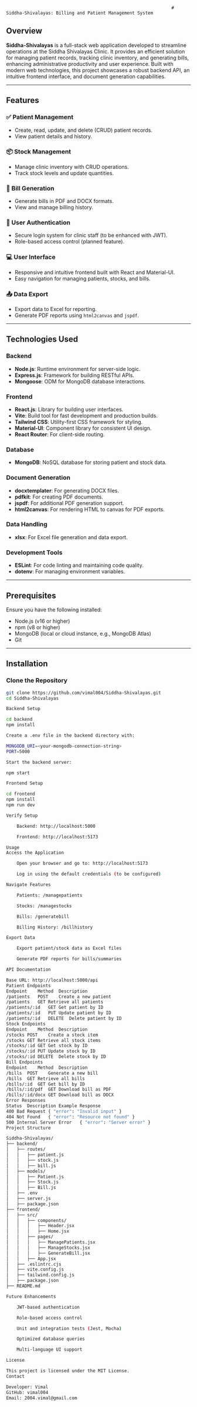                                                                    # Siddha-Shivalayas: Billing and Patient Management System

## Overview

**Siddha-Shivalayas** is a full-stack web application developed to streamline operations at the Siddha Shivalayas Clinic. It provides an efficient solution for managing patient records, tracking clinic inventory, and generating bills, enhancing administrative productivity and user experience. Built with modern web technologies, this project showcases a robust backend API, an intuitive frontend interface, and document generation capabilities.

---

## Features

### ✅ Patient Management
- Create, read, update, and delete (CRUD) patient records.
- View patient details and history.

### 📦 Stock Management
- Manage clinic inventory with CRUD operations.
- Track stock levels and update quantities.

### 🧾 Bill Generation
- Generate bills in PDF and DOCX formats.
- View and manage billing history.

### 🔐 User Authentication
- Secure login system for clinic staff (to be enhanced with JWT).
- Role-based access control (planned feature).

### 💻 User Interface
- Responsive and intuitive frontend built with React and Material-UI.
- Easy navigation for managing patients, stocks, and bills.

### 📤 Data Export
- Export data to Excel for reporting.
- Generate PDF reports using `html2canvas` and `jspdf`.

---

## Technologies Used

### Backend
- **Node.js**: Runtime environment for server-side logic.
- **Express.js**: Framework for building RESTful APIs.
- **Mongoose**: ODM for MongoDB database interactions.

### Frontend
- **React.js**: Library for building user interfaces.
- **Vite**: Build tool for fast development and production builds.
- **Tailwind CSS**: Utility-first CSS framework for styling.
- **Material-UI**: Component library for consistent UI design.
- **React Router**: For client-side routing.

### Database
- **MongoDB**: NoSQL database for storing patient and stock data.

### Document Generation
- **docxtemplater**: For generating DOCX files.
- **pdfkit**: For creating PDF documents.
- **jspdf**: For additional PDF generation support.
- **html2canvas**: For rendering HTML to canvas for PDF exports.

### Data Handling
- **xlsx**: For Excel file generation and data export.

### Development Tools
- **ESLint**: For code linting and maintaining code quality.
- **dotenv**: For managing environment variables.

---

## Prerequisites

Ensure you have the following installed:

- Node.js (v16 or higher)
- npm (v8 or higher)
- MongoDB (local or cloud instance, e.g., MongoDB Atlas)
- Git

---

## Installation

### Clone the Repository

```bash
git clone https://github.com/vimal004/Siddha-Shivalayas.git
cd Siddha-Shivalayas

Backend Setup

cd backend
npm install

Create a .env file in the backend directory with:

MONGODB_URI=<your-mongodb-connection-string>
PORT=5000

Start the backend server:

npm start

Frontend Setup

cd frontend
npm install
npm run dev

Verify Setup

    Backend: http://localhost:5000

    Frontend: http://localhost:5173

Usage
Access the Application

    Open your browser and go to: http://localhost:5173

    Log in using the default credentials (to be configured)

Navigate Features

    Patients: /managepatients

    Stocks: /managestocks

    Bills: /generatebill

    Billing History: /billhistory

Export Data

    Export patient/stock data as Excel files

    Generate PDF reports for bills/summaries

API Documentation

Base URL: http://localhost:5000/api
Patient Endpoints
Endpoint	Method	Description
/patients	POST	Create a new patient
/patients	GET	Retrieve all patients
/patients/:id	GET	Get patient by ID
/patients/:id	PUT	Update patient by ID
/patients/:id	DELETE	Delete patient by ID
Stock Endpoints
Endpoint	Method	Description
/stocks	POST	Create a stock item
/stocks	GET	Retrieve all stock items
/stocks/:id	GET	Get stock by ID
/stocks/:id	PUT	Update stock by ID
/stocks/:id	DELETE	Delete stock by ID
Bill Endpoints
Endpoint	Method	Description
/bills	POST	Generate a new bill
/bills	GET	Retrieve all bills
/bills/:id	GET	Get bill by ID
/bills/:id/pdf	GET	Download bill as PDF
/bills/:id/docx	GET	Download bill as DOCX
Error Responses
Status	Description	Example Response
400	Bad Request	{ "error": "Invalid input" }
404	Not Found	{ "error": "Resource not found" }
500	Internal Server Error	{ "error": "Server error" }
Project Structure

Siddha-Shivalayas/
├── backend/
│   ├── routes/
│   │   ├── patient.js
│   │   ├── stock.js
│   │   ├── bill.js
│   ├── models/
│   │   ├── Patient.js
│   │   ├── Stock.js
│   │   ├── Bill.js
│   ├── .env
│   ├── server.js
│   ├── package.json
├── frontend/
│   ├── src/
│   │   ├── components/
│   │   │   ├── Header.jsx
│   │   │   ├── Home.jsx
│   │   ├── pages/
│   │   │   ├── ManagePatients.jsx
│   │   │   ├── ManageStocks.jsx
│   │   │   ├── GenerateBill.jsx
│   │   ├── App.jsx
│   ├── .eslintrc.cjs
│   ├── vite.config.js
│   ├── tailwind.config.js
│   ├── package.json
├── README.md

Future Enhancements

    JWT-based authentication

    Role-based access control

    Unit and integration tests (Jest, Mocha)

    Optimized database queries

    Multi-language UI support

License

This project is licensed under the MIT License.
Contact

Developer: Vimal
GitHub: vimal004
Email: 2004.vimal@gmail.com
